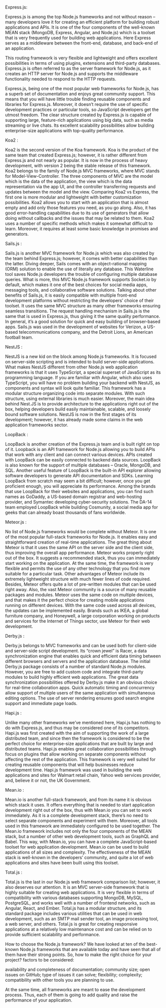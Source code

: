 Express.js:

Express.js is among the top Node.js frameworks and not without reason – many developers love it for creating an efficient platform for building robust applications and APIs. 
It is one of the four components of the well-known MEAN stack (MongoDB, Express, Angular, and Node.js) which is a toolset that is very frequently used for building web applications.
 Here Express serves as a middleware between the front-end, database, and back-end of an application.

This routing framework is very flexible and lightweight and offers excellent possibilities in terms of using plugins, extensions and third-party databases. 
Express.js is often referred to as the server framework for Node.js, as it creates an HTTP server for Node.js and supports the middleware functionality needed to respond to the HTTP
 requests.

Express.js, being one of the most popular web frameworks for Node.js, has a superb set of documentation and enjoys great community support. 
This means that you will have little trouble finding reusable components and libraries for Express.js. Moreover, it doesn’t require the use of specific development practices or particular tools, so JavaScript developers get the utmost freedom.
The clear structure created by Express.js is capable of supporting large, feature-rich applications using big data, such as media streaming or live chats.
 Its excellent scalability possibilities allow building enterprise-size applications with top-quality performance. 

Koa2 :

Koa2 is the second version of the Koa framework. Koa is the product of the same team that created Express.js; however,
 it is rather different from Express.js and not nearly as popular. It is now in the process of heavy development, with version 2 being the stable release of this framework.
Koa2 belongs to the family of Node.js MVC frameworks, where MVC stands for Model-View-Controller. The three components of MVC are the model which is the data 
of the application, the view which is the data representation via the app UI, and the controller transferring requests and updates between the model and the view.
Comparing Koa2 vs Express, the first one is more modular and lightweight with better customization possibilities. 
Koa2 allows you to start with an application that is almost empty and add only those features you need, as you go along. 
Also, it has good error-handling capabilities due to its use of generators that allow doing without callbacks and the issues that may be related to them.
Koa2 uses a number of specific methods which makes it somewhat difficult to learn. Moreover, it requires at least some basic knowledge in promises and generators. 

Sails.js :

Sails.js is another MVC framework for Node.js which was also created by the team behind Express.js; however, it comes with better capabilities than the latter. Diving deeper, Sails comes with an object-rational mapping (ORM) solution to enable the use of literally any database.
 This Waterline tool saves Node.js developers the trouble of configuring multiple database queries. 
What is more, this MVC Node.js framework supports Socket.io by default, which makes it one of the best choices for social media apps, messaging tools, and 
collaborative software solutions.
Talking about other benefits of Sails.js, it is easily compatible with multiple front-end development platforms without restricting the developers’ 
choice of their toolset. It uses the same MVC structure as many other frameworks ensuring seamless transitions. The request handling mechanism in Sails.js is the same 
that is used in Express.js, thus giving it the same quality performance. In general, it’s a good solution for quick and easy building of browser-based apps.
Sails.js was used in the development of websites for Verizon, a US-based telecommunications company, and the Detroit Lions, an American football team. 


NestJS :

NestJS is a new kid on the block among Node.js frameworks. It is focused on server-side scripting and is intended to build server-side applications. 
What makes NestJS different from other Node.js web application frameworks is that it uses TypeScript, a special superset of JavaScript as its programming language. 
If you are familiar with Angular, which also uses TypeScript, you will have no problem building your backend with NestJS, as components and syntax will look quite familiar.
This framework has a modular structure organizing code into separate modules. With such structure, using external libraries is much easier.
 Moreover, the main idea behind Nest.JS is to provide architecture to the applications right out of the box, helping developers build easily maintainable, scalable, and 
loosely bound software solutions.
NestJS is now in the first stages of its development; however, it has already made some claims in the web application frameworks sector.

LoopBack :

LoopBack is another creation of the Express.js team and is built right on top of it. Loopback is an API framework for Node.js allowing you to build APIs that 
work with any client and can connect various devices. APIs created with LoopBack can be easily connected to backend data sources. 
LoopBack is also known for the support of multiple databases – Oracle, MongoDB, and SQL.
Another useful feature of LoopBack is the built-in API explorer allowing software developers to generate API documentation and SDKs.
Learning LoopBack from scratch may seem a bit difficult; however, once you get proficient enough, you will appreciate its performance.
 Among the brands that use LoopBack for their websites and applications, you can find such names as GoDaddy, a US-based domain registrar and web-hosting provider, 
and Symantec developing cyber-security solutions. The DA-14 team employed LoopBack while building Cosmunity, a social media app for geeks that can already boast
 thousands of fans worldwide.


Meteor.js :

No list of Node.js frameworks would be complete without Meteor. It is one of the most popular full-stack frameworks for Node.js. It enables easy and straightforward creation of real-time applications. 
The great thing about Meteor is that it uses the same API on the server side and the client side, thus improving the overall app performance.
Meteor works properly right out of the box. It suggests a recommended stack, thus you can immediately start working on the application. 
At the same time, the framework is very flexible and permits the use of any other technology that you find more suitable for a particular task.
Other advantages of Meteor include its extremely lightweight structure with much fewer lines of code required. Besides, 
Meteor offers quite a lot of pre-written modules that can be used right away. Also, the vast Meteor community is a source of many reusable packages and modules.
Meteor uses the same code on multiple devices, and that makes it the perfect choice for creating mobile applications running on different devices. With the same code
 used across all devices, the updates can be implemented easily.
Brands such as IKEA, a global furniture company, and Honeywell, a large corporation working on products and services for the Internet of Things sector, use 
Meteor for their web development.

Derby.js :

Derby.js belongs to MVC frameworks and can be used both for client-side and server-side script development. Its “crown jewel” is Racer,
 a data synchronization engine that enables quick and efficient data timing between different browsers and servers and the application database.
The initial Derby.js package consists of a number of standard Node.js modules. However, you are free to add custom code and integrate third-party modules to 
build highly efficient web applications.
The great data synchronization possibilities offered by Derby.js make it an obvious choice for real-time collaboration apps.
Quick automatic timing and concurrency allow support of multiple users of the same application with simultaneous editing options. 
The use of server rendering ensures good search engine support and immediate page loads.

Hapi.js :

Unlike many other frameworks we’ve mentioned here, Hapi.js has nothing to do with Express.js, and thus may be considered one of its competitors. 
Hapi.js was first created with the aim of supporting the work of a large distributed team, and since then the framework is considered to be the perfect choice
 for enterprise-size applications that are built by large and distributed teams.
Hapi.js enables great collaboration possibilities through focus on plugins that allow working on separate components without affecting the rest of the application. 
This framework is very well suited for creating reusable components that will help businesses reduce development time.
Hapi.js framework was used in building the web applications and sites for Walmart retail chain, Yahoo web services provider, and, believe it or not, the UK Government.

Mean.io :

Mean.io is another full-stack framework, and from its name it is obvious which stack it uses. It offers everything that is needed to start application development right out of the box, 
thus with Mean.io you can set to work immediately. As it is a complete development stack, there’s no need to select separate components and experiment with them. 
Moreover, all tools used in this framework are immediately configured to be used together.
The Mean.io framework includes not only the four components of the MEAN stack, but a number of other web development tools, such as 
GraphQL and Babel. This way, with Mean.io, you can have a complete JavaScript-based toolset for web application development.
Mean.io can be used to build applications of all sizes and complexity. The effectiveness of the MEAN stack is well-known in the developers’ community, 
and quite a lot of web applications and sites have been built using this toolset.

Total.js :

Total.js is the last in our Node.js web framework comparison list; however, it also deserves our attention. It is an MVC server-side framework that is highly
 suitable for creating web applications. It is very flexible in terms of compatibility with various databases supporting MongoDB, MySQL, PostgreSQL, and works well with a 
number of frontend networks, such as Angular, React, and Ember.
Total.js has a modular structure, and its standard package includes various utilities that can be used in web development, such as an SMTP mail sender tool, 
an image processing tool, a web server, and others.
Total.js is great for creating responsive applications at a relatively low maintenance cost and can be relied on to provide sufficient scalability and performance.

How to choose the Node.js framework?
We have looked at ten of the best-known Node.js frameworks that are available today and have seen that all of them have their strong points. So, how to make the right choice for your project?
factors to be considered:

availability and completeness of documentation;
community size;
open issues on GitHub;
type of issues it can solve;
flexibility;
complexity;
compatibility with other tools you are planning to use.

At the same time, all frameworks are meant to ease the development process. Thus, each of them is going to add quality and raise the performance of your application.
